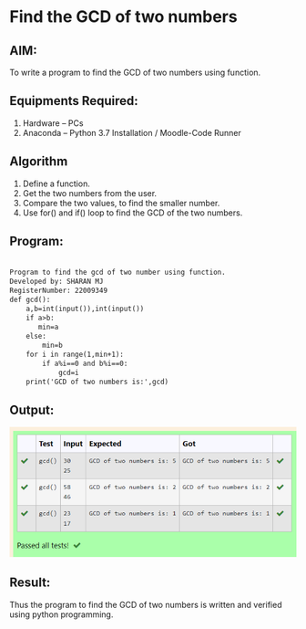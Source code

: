 # Find the GCD of two numbers

## AIM:
To write a program to find the GCD of two numbers using function.

## Equipments Required:
1. Hardware – PCs
2. Anaconda – Python 3.7 Installation / Moodle-Code Runner

## Algorithm
1. Define a function.
2. Get the two numbers from the user.
3. Compare the two values, to find the smaller number.
4. Use for() and if() loop to find the GCD of the two numbers.

## Program:
```

Program to find the gcd of two number using function.
Developed by: SHARAN MJ
RegisterNumber: 22009349 
def gcd():
    a,b=int(input()),int(input())
    if a>b:
       min=a
    else:
        min=b
    for i in range(1,min+1):
        if a%i==0 and b%i==0:
            gcd=i
    print('GCD of two numbers is:',gcd)        

```

## Output:
![gcd of two number](/2023-01-14%20(5).png)

## Result:
Thus the program to find the GCD of two numbers is written and verified using python programming.
